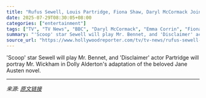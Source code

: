 ```yaml
---
title: "Rufus Sewell, Louis Partridge, Fiona Shaw, Daryl McCormack Join ‘Pride and Prejudice,’ Netflix Releases First Look"
date: 2025-07-29T08:30:05+08:00
categories: ["entertainment"]
tags: ["TV", "TV News", "BBC", "Daryl McCormack", "Emma Corrin", "Fiona Shaw", "international", "Jack Lowden", "Louis Partridge", "Netflix", "Olivia Colman", "Pride and Prejudice", "Rufus Sewell", "united kingdom"]
summary: "'Scoop' star Sewell will play Mr. Bennet, and 'Disclaimer' actor Partridge will portray Mr. Wickham in Dolly Alderton's adaptation of the beloved Jane Austen novel."
source_url: "https://www.hollywoodreporter.com/tv/tv-news/rufus-sewell-louis-partridge-pride-and-prejudice-photo-netflix-1236332012/"
---
```


'Scoop' star Sewell will play Mr. Bennet, and 'Disclaimer' actor Partridge will portray Mr. Wickham in Dolly Alderton's adaptation of the beloved Jane Austen novel.

---

*来源: [原文链接](https://www.hollywoodreporter.com/tv/tv-news/rufus-sewell-louis-partridge-pride-and-prejudice-photo-netflix-1236332012/)*

